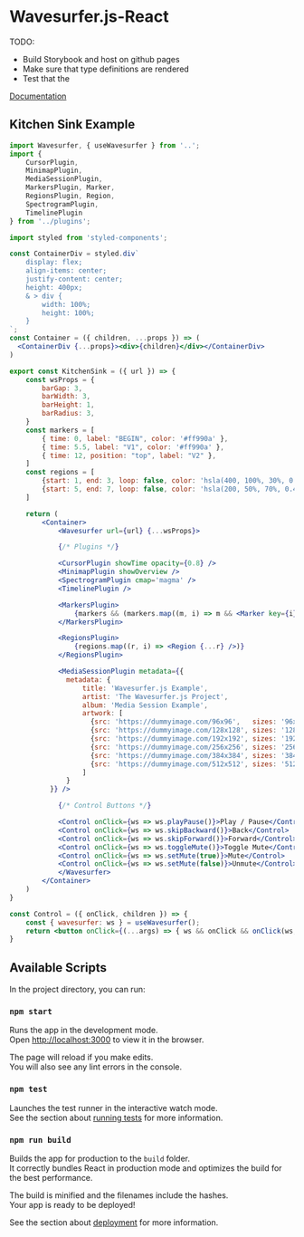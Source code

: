 # Wavesurfer.js-React

TODO:
 - Build Storybook and host on github pages
 - Make sure that type definitions are rendered
 - Test that the 

[Documentation]()

## Kitchen Sink Example

```jsx
import Wavesurfer, { useWavesurfer } from '..';
import { 
    CursorPlugin, 
    MinimapPlugin,
    MediaSessionPlugin,
    MarkersPlugin, Marker,
    RegionsPlugin, Region,
    SpectrogramPlugin,
    TimelinePlugin
} from '../plugins';

import styled from 'styled-components';

const ContainerDiv = styled.div`
    display: flex;
    align-items: center;
    justify-content: center;
    height: 400px;
    & > div {
        width: 100%;
        height: 100%;
    }
`;
const Container = ({ children, ...props }) => (
  <ContainerDiv {...props}><div>{children}</div></ContainerDiv>
)

export const KitchenSink = ({ url }) => {
    const wsProps = {
        barGap: 3,
        barWidth: 3,
        barHeight: 1,
        barRadius: 3,
    }
    const markers = [
        { time: 0, label: "BEGIN", color: '#ff990a' },
        { time: 5.5, label: "V1", color: '#ff990a' },
        { time: 12, position: "top", label: "V2" },
    ]
    const regions = [
        {start: 1, end: 3, loop: false, color: 'hsla(400, 100%, 30%, 0.5)' }, 
        {start: 5, end: 7, loop: false, color: 'hsla(200, 50%, 70%, 0.4)', minLength: 1}
    ]

    return (
        <Container>
            <Wavesurfer url={url} {...wsProps}>

            {/* Plugins */}

            <CursorPlugin showTime opacity={0.8} />
            <MinimapPlugin showOverview />
            <SpectrogramPlugin cmap='magma' />
            <TimelinePlugin />

            <MarkersPlugin>
                {markers && (markers.map((m, i) => m && <Marker key={i} {...m} />))}
            </MarkersPlugin>

            <RegionsPlugin>
                {regions.map((r, i) => <Region {...r} />)}
            </RegionsPlugin>

            <MediaSessionPlugin metadata={{
              metadata: {
                  title: 'Wavesurfer.js Example',
                  artist: 'The Wavesurfer.js Project',
                  album: 'Media Session Example',
                  artwork: [
                    {src: 'https://dummyimage.com/96x96',   sizes: '96x96',   type: 'image/png'},
                    {src: 'https://dummyimage.com/128x128', sizes: '128x128', type: 'image/png'},
                    {src: 'https://dummyimage.com/192x192', sizes: '192x192', type: 'image/png'},
                    {src: 'https://dummyimage.com/256x256', sizes: '256x256', type: 'image/png'},
                    {src: 'https://dummyimage.com/384x384', sizes: '384x384', type: 'image/png'},
                    {src: 'https://dummyimage.com/512x512', sizes: '512x512', type: 'image/png'},
                  ]
              }
          }} />

            {/* Control Buttons */}

            <Control onClick={ws => ws.playPause()}>Play / Pause</Control>
            <Control onClick={ws => ws.skipBackward()}>Back</Control>
            <Control onClick={ws => ws.skipForward()}>Forward</Control>
            <Control onClick={ws => ws.toggleMute()}>Toggle Mute</Control>
            <Control onClick={ws => ws.setMute(true)}>Mute</Control>
            <Control onClick={ws => ws.setMute(false)}>Unmute</Control>
            </Wavesurfer>
        </Container>
    )
}

const Control = ({ onClick, children }) => {
    const { wavesurfer: ws } = useWavesurfer();
    return <button onClick={(...args) => { ws && onClick && onClick(ws, ...args) }}>{children}</button>;
}
```

## Available Scripts

In the project directory, you can run:

### `npm start`

Runs the app in the development mode.\
Open [http://localhost:3000](http://localhost:3000) to view it in the browser.

The page will reload if you make edits.\
You will also see any lint errors in the console.

### `npm test`

Launches the test runner in the interactive watch mode.\
See the section about [running tests](https://facebook.github.io/create-react-app/docs/running-tests) for more information.

### `npm run build`

Builds the app for production to the `build` folder.\
It correctly bundles React in production mode and optimizes the build for the best performance.

The build is minified and the filenames include the hashes.\
Your app is ready to be deployed!

See the section about [deployment](https://facebook.github.io/create-react-app/docs/deployment) for more information.
